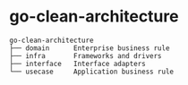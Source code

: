 # go-clean-architecture

```
go-clean-architecture
├── domain      Enterprise business rule
├── infra       Frameworks and drivers
├── interface   Interface adapters
└── usecase     Application business rule
```

